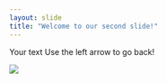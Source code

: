 ```yaml
---
layout: slide
title: "Welcome to our second slide!"
---
```

Your text
Use the left arrow to go back!

<img src="https://cdn.vox-cdn.com/thumbor/cV8X8BZ-aGs8pv3D-sCMr5fQZyI=/1400x1400/filters:format(png)/cdn.vox-cdn.com/uploads/chorus_asset/file/19933026/image.png">
